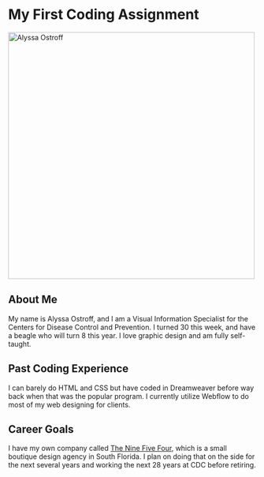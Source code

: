 # My First Coding Assignment
<p align="left">
  <img src="https://scontent.fmia1-2.fna.fbcdn.net/v/t39.30808-6/274156838_5281932611817441_1919460633437541835_n.jpg?_nc_cat=110&ccb=1-7&_nc_sid=09cbfe&_nc_ohc=xnjXhYW1mFwAX8tgm_h&tn=V3o1tW8kF7GQzHDy&_nc_ht=scontent.fmia1-2.fna&oh=00_AT9Igi6enxXlrFsOc3RugLVEQboiBaPFmZZjmNqtJjCGyQ&oe=628B8126" width="500" title="Alyssa Ostroff">
</p>

## About Me
My name is Alyssa Ostroff, and I am a Visual Information Specialist for the Centers for Disease Control and Prevention. I turned 30 this week, and have a beagle who will turn 8 this year. I love graphic design and am fully self-taught.

## Past Coding Experience
I can barely do HTML and CSS but have coded in Dreamweaver before way back when that was the popular program. I currently utilize Webflow to do most of my web designing for clients.

## Career Goals
I have my own company called <a href="www.the954.com">The Nine Five Four</a>, which is a small boutique design agency in South Florida. I plan on doing that on the side for the next several years and working the next 28 years at CDC before retiring.
